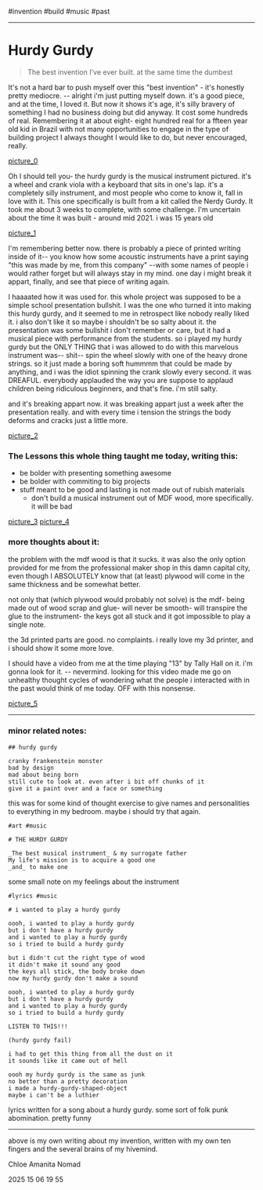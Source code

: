 #invention #build #music
#past

---

# Hurdy Gurdy
> The best invention I've ever built. at the same time the dumbest

It's not a hard bar to push myself over this "best invention" - it's honestly pretty mediocre. -- alright i'm just putting myself down. it's a good piece, and at the time, I loved it. But now it shows it's age, it's silly bravery of something I had no business doing but did anyway. It cost some hundreds of real. Remembering it at about eight- eight hundred real for a ffteen year old kid in Brazil with not many opportunities to engage in the type of building project I always thought I would like to do, but never encouraged, really.

[picture_0](/Portfolio/images/gurdy/0.jpg)

Oh I should tell you- the hurdy gurdy is the musical instrument pictured. it's a wheel and crank viola with a keyboard that sits in one's lap. it's a completely silly instrument, and most people who come to know it, fall in love with it.
This one specifically is built from a kit called the Nerdy Gurdy. It took me about 3 weeks to complete, with some challenge. I'm uncertain about the time it was built - around mid 2021. i was 15 years old

[picture_1](/Portfolio/images/gurdy/1.jpg)

I'm remembering better now. there is probably a piece of printed writing inside of it-- you know how some acoustic instruments have a print saying "this was made by me, from this company" --with some names of people i would rather forget but will always stay in my mind. one day i might break it appart, finally, and see that piece of writing again.

I haaaated how it was used for. this whole project was supposed to be a simple school presentation bullshit. I was the one who turned it into making this hurdy gurdy, and it seemed to me in retrospect like nobody really liked it. i also don't like it so maybe i shouldn't be so salty about it. 
the presentation was some bullshit i don't remember or care, but it had a musical piece with performance from the students. so i played my hurdy gurdy but the ONLY THING that i was allowed to do with this marvelous instrument was-- shit-- spin the wheel slowly with one of the heavy drone strings. so it just made a boring soft hummmm that could be made by anything, and i was the idiot spinning the crank slowly every second. it was DREAFUL. 
everybody applauded the way you are suppose to applaud children being ridiculous beginners, and that's fine. i'm still salty.

and it's breaking appart now. it was breaking appart just a week after the presentation really. and with every time i tension the strings the body deforms and cracks just a little more. 

[picture_2](/Portfolio/images/gurdy/2.jpg)

### The Lessons this whole thing taught me today, writing this:
- be bolder with presenting something awesome
- be bolder with commiting to big projects
- stuff meant to be good and lasting is not made out of rubish materials
	- don't build a musical instrument out of MDF wood, more specifically. it will be bad

[picture_3](/Portfolio/images/gurdy/3.jpg)
[picture_4](/Portfolio/images/gurdy/4.jpg)

### more thoughts about it:

the problem with the mdf wood is that it sucks. it was also the only option provided for me from the professional maker shop in this damn capital city, even though I ABSOLUTELY know that (at least) plywood will come in the same thickness and be somewhat better.

not only that (which plywood would probably not solve) is the mdf- being made out of wood scrap and glue- will never be smooth- will transpire the glue to the instrument- the keys got all stuck and it got impossible to play a single note.

the 3d printed parts are good. no complaints. i really love my 3d printer, and i should show it some more love.

I should have a video from me at the time playing "13" by Tally Hall on it. i'm gonna look for it.
-- nevermind. looking for this video made me go on unhealthy thought cycles of wondering what the people i interacted with in the past would think of me today. OFF with this nonsense.

[picture_5](/Portfolio/images/gurdy/5.jpg)

---

### minor related notes:

```"imaginary friends"
## hurdy gurdy

cranky frankenstein monster
bad by design
mad about being born
still cute to look at. even after i bit off chunks of it
give it a paint over and a face or something
```
this was for some kind of thought exercise to give names and personalities to everything in my bedroom. maybe i should try that again.

```"hurdy gurdy"
#art #music 

# THE HURDY GURDY

_The best musical instrument_ & my surrogate father
My life's mission is to acquire a good one
_and_ to make one
```
some small note on my feelings about the instrument

```"i wanted to play a hurdy gurdy"
#lyrics #music 

# i wanted to play a hurdy gurdy

oooh, i wanted to play a hurdy gurdy
but i don't have a hurdy gurdy
and i wanted to play a hurdy gurdy
so i tried to build a hurdy gurdy

but i didn't cut the right type of wood
it didn't make it sound any good
the keys all stick, the body broke down
now my hurdy gurdy don't make a sound

oooh, i wanted to play a hurdy gurdy
but i don't have a hurdy gurdy
and i wanted to play a hurdy gurdy
so i tried to build a hurdy gurdy

LISTEN TO THIS!!!

(hurdy gurdy fail)

i had to get this thing from all the dust on it
it sounds like it came out of hell

oooh my hurdy gurdy is the same as junk
no better than a pretty decoration
i made a hurdy-gurdy-shaped-object
maybe i can't be a luthier
```
lyrics written for a song about a hurdy gurdy. some sort of folk punk abomination. pretty funny

---

above is my own writing about my invention, written with my own ten fingers and the several brains of my hivemind.

Chloe Amanita Nomad

2025 15 06 19 55
